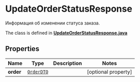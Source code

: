 

# UpdateOrderStatusResponse

Информация об изменении статуса заказа.

The class is defined in **[UpdateOrderStatusResponse.java](../../src/main/java/org/openapitools/model/UpdateOrderStatusResponse.java)**

## Properties

Name | Type | Description | Notes
------------ | ------------- | ------------- | -------------
**order** | [`OrderDTO`](OrderDTO.md) |  |  [optional property]



